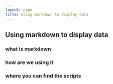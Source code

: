 ```yaml
---
layout: page
title: Using markdown to display data
---
```


## Using markdown to display data

### what is markdown

### how are we using it

### where you can find the scripts
